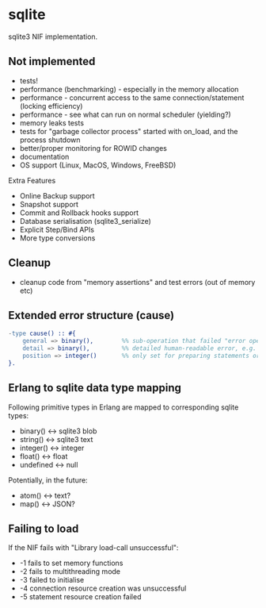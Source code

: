 # sqlite
sqlite3 NIF implementation.

## Not implemented
* tests!
* performance (benchmarking) - especially in the memory allocation
* performance - concurrent access to the same connection/statement (locking efficiency)
* performance - see what can run on normal scheduler (yielding?)
* memory leaks tests
* tests for "garbage collector process" started with on_load, and the process shutdown
* better/proper monitoring for ROWID changes
* documentation
* OS support (Linux, MacOS, Windows, FreeBSD)

Extra Features
* Online Backup support
* Snapshot support
* Commit and Rollback hooks support
* Database serialisation (sqlite3_serialize)
* Explicit Step/Bind APIs
* More type conversions

## Cleanup
* cleanup code from "memory assertions" and test errors (out of memory etc)


## Extended error structure (cause)

```erlang
-type cause() :: #{
    general => binary(),        %% sub-operation that failed "error opening connection"
    detail => binary(),         %% detailed human-readable error, e.g. "missing permissions"
    position => integer()       %% only set for preparing statements or, binding arguments, - column
}.
```

## Erlang to sqlite data type mapping
Following primitive types in Erlang are mapped to corresponding sqlite types:
 * binary() <-> sqlite3 blob
 * string() <-> sqlite3 text
 * integer() <-> integer
 * float() <-> float
 * undefined <-> null

Potentially, in the future:
 * atom() <-> text?
 * map() <-> JSON?

## Failing to load

If the NIF fails with "Library load-call unsuccessful":
* -1 fails to set memory functions
* -2 fails to multithreading mode
* -3 failed to initialise
* -4 connection resource creation was unsuccessful
* -5 statement resource creation failed

